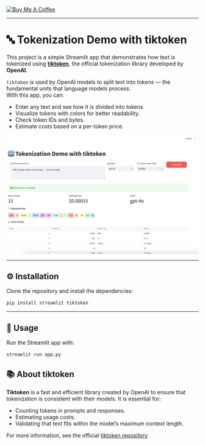 [![Buy Me A Coffee](https://img.shields.io/badge/Buy%20Me%20A%20Coffee-support%20my%20work-FFDD00?style=flat&labelColor=101010&logo=buy-me-a-coffee&logoColor=white)](https://www.buymeacoffee.com/r0mymendez)

---

# 🔤 Tokenization Demo with tiktoken

This project is a simple Streamlit app that demonstrates how text is tokenized using **[tiktoken](https://github.com/openai/tiktoken)**, the official tokenization library developed by **OpenAI**.  

`tiktoken` is used by OpenAI models to split text into tokens — the fundamental units that language models process.  
With this app, you can:  
- Enter any text and see how it is divided into tokens.  
- Visualize tokens with colors for better readability.  
- Check token IDs and bytes.  
- Estimate costs based on a per-token price.  

![img-center](https://github.com/r0mymendez/tiktoken-streamlit-budget/blob/main/demo.png?raw=true)



---

## ⚙️ Installation

Clone the repository and install the dependencies:

```bash
pip install streamlit tiktoken
```
---

## 🚀 Usage

Run the Streamlit app with:
```bash
streamlit run app.py
```


## 📚 About tiktoken

**Tiktoken** is a fast and efficient library created by OpenAI to ensure that tokenization is consistent with their models. It is essential for:
* Counting tokens in prompts and responses.
* Estimating usage costs.
* Validating that text fits within the model’s maximum context length.

For more information, see the official [tiktoken repository](https://github.com/openai/tiktoken?utm_source=chatgpt.com)



